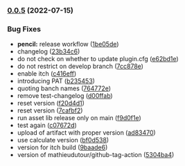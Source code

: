 ### [0.0.5](https://github.com/Structed/godot-playfab/compare/v0.0.4...0.0.5) (2022-07-15)


### Bug Fixes

* **pencil:** release workflow ([1be05de](https://github.com/Structed/godot-playfab/commit/1be05deec0e2e9523d8e5d8156ebfb6a5218a1c3))
* changelog ([23b34c6](https://github.com/Structed/godot-playfab/commit/23b34c62a9feb9d275a065ee4f1f258ac20aed62))
* do not check on whether to update plugin.cfg ([e62bd1e](https://github.com/Structed/godot-playfab/commit/e62bd1ec61266b75e3d3b715a76b1f17e67def31))
* do not restrict on develop branch ([7cc878e](https://github.com/Structed/godot-playfab/commit/7cc878e739ef26ba17558e6a401a42bdeab1a5ad))
* enable itch ([c416eff](https://github.com/Structed/godot-playfab/commit/c416effbc14ac0a729184ff661e2db501258092a))
* introducing PAT ([b235453](https://github.com/Structed/godot-playfab/commit/b235453112bdf71ef2227321e892555456ecf5cd))
* quoting banch names ([764772e](https://github.com/Structed/godot-playfab/commit/764772e1fe32e52b93116ca014c27b09875358df))
* remove test-changelog ([d00ffab](https://github.com/Structed/godot-playfab/commit/d00ffab3112866d771c0dd0bc1a931f2e8ea2449))
* reset version ([f20d4d1](https://github.com/Structed/godot-playfab/commit/f20d4d10073054fc6c8abc19fcb23e8abd9ac713))
* reset version ([7cafbf2](https://github.com/Structed/godot-playfab/commit/7cafbf250e4cee4930c04566e92a430c47231c42))
* run asset lib release only on main ([f9d0f1e](https://github.com/Structed/godot-playfab/commit/f9d0f1e59bd67f029ac8f6f3946442b0565a95a5))
* test again ([c07672d](https://github.com/Structed/godot-playfab/commit/c07672df773a3144c392005f7511bf218dca5ed1))
* upload of artifact with proper version ([ad83470](https://github.com/Structed/godot-playfab/commit/ad834707812a16c322688551e6d8c8abc83fb634))
* use calculate version ([bf0d538](https://github.com/Structed/godot-playfab/commit/bf0d5388dc042da87697c7e041ab085b84c39f21))
* version for itch build ([9baade6](https://github.com/Structed/godot-playfab/commit/9baade6e20aedf8e096cce57260165dd93649b24))
* version of mathieudutour/github-tag-action ([5304ba4](https://github.com/Structed/godot-playfab/commit/5304ba46ea552c6cf30aecf3718b1984f9dd876d))




